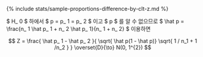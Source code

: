 {% include stats/sample-proportions-difference-by-clt-z.md %}

$ H_ 0 $ 하에서 $ p = p_ 1 = p_ 2 $ 이고 $ p $ 를 알 수 없으므로 $ \hat p = \frac{n_ 1 \hat p_ 1 + n_ 2 \hat p_ 1}{n_ 1 + n_ 2} $ 이용하면

$$ Z = \frac{ \hat p_ 1 - \hat p_ 2 }{ \sqrt{ \hat p(1 - \hat p)} \sqrt{ 1 / n_1 + 1 /n_2 } } \overset{D}{\to} N(0, 1^{2}) $$